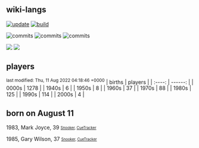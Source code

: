 ## wiki-langs
[![update](https://github.com/dreamerminsk/wiki-langs/actions/workflows/update-tables.yml/badge.svg)](https://github.com/dreamerminsk/wiki-langs/actions/workflows/update-tables.yml)
[![build](https://github.com/dreamerminsk/wiki-langs/actions/workflows/build.yml/badge.svg)](https://github.com/dreamerminsk/wiki-langs/actions/workflows/build.yml)

![commits](https://img.shields.io/github/commit-activity/y/dreamerminsk/wiki-langs)
![commits](https://img.shields.io/github/commit-activity/m/dreamerminsk/wiki-langs)
![commits](https://img.shields.io/github/commit-activity/w/dreamerminsk/wiki-langs)

![](https://img.shields.io/github/languages/code-size/dreamerminsk/wiki-langs)
![](https://img.shields.io/github/repo-size/dreamerminsk/wiki-langs)

## players
<sup>last modified: Thu, 11 Aug 2022 04:18:46 +0000</sup>
| births | players |
| :----: | ------: |
| 0000s | 1278 |
| 1940s | 6 |
| 1950s | 8 |
| 1960s | 37 |
| 1970s | 88 |
| 1980s | 125 |
| 1990s | 114 |
| 2000s | 4 |

##  born on August 11
1983, Mark Joyce, 39 <sub><sup>[Snooker](http://www.snooker.org/res/index.asp?player=48), [CueTracker](http://cuetracker.net/Players/mark-joyce/)</sup></sub>

1985, Gary Wilson, 37 <sub><sup>[Snooker](http://www.snooker.org/res/index.asp?player=546), [CueTracker](http://cuetracker.net/Players/gary-wilson/)</sup></sub>



